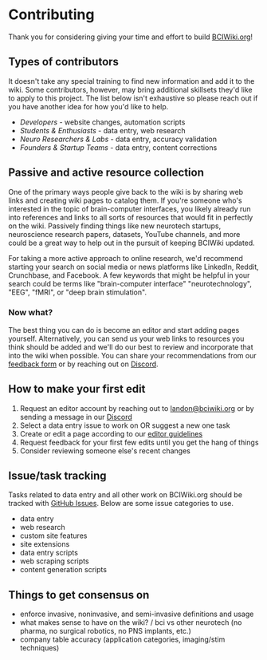 # Contributing
Thank you for considering giving your time and effort to build [BCIWiki.org](https://BCIWiki.org)!

## Types of contributors
It doesn't take any special training to find new information and add it to the wiki. Some contributors, however, may bring additional skillsets they'd like to apply to this project. The list below isn't exhaustive so please reach out if you have another idea for how you'd like to help.
- *Developers* - website changes, automation scripts
- *Students & Enthusiasts* - data entry, web research
- *Neuro Researchers & Labs* - data entry, accuracy validation
- *Founders & Startup Teams* - data entry, content corrections

## Passive and active resource collection
One of the primary ways people give back to the wiki is by sharing web links and creating wiki pages to catalog them. If you're someone who's interested in the topic of brain-computer interfaces, you likely already run into references and links to all sorts of resources that would fit in perfectly on the wiki. Passively finding things like new neurotech startups, neuroscience research papers, datasets, YouTube channels, and more could be a great way to help out in the pursuit of keeping BCIWiki updated.

For taking a more active approach to online research, we'd recommend starting your search on social media or news platforms like LinkedIn, Reddit, Crunchbase, and Facebook. A few keywords that might be helpful in your search could be terms like "brain-computer interface" "neurotechnology", "EEG", "fMRI", or "deep brain stimulation".

### Now what?
The best thing you can do is become an editor and start adding pages yourself.
Alternatively, you can send us your web links to resources you think should be added and we'll do our best to review and incorporate that into the wiki when possible. You can share your recommendations from our [feedback form](https://bciwiki.org/Feedback/) or by reaching out on [Discord](https://discord.gg/3eqKb9bmFy).

## How to make your first edit
1. Request an editor account by reaching out to [landon@bciwiki.org](mailto:landon@bciwiki.org) or by sending a message in our [Discord](https://discord.gg/3eqKb9bmFy)
2. Select a data entry issue to work on OR suggest a new one task
3. Create or edit a page according to our [editor guidelines](https://bciwiki.org/index.php?title=Editor_Guide)
4. Request feedback for your first few edits until you get the hang of things
5. Consider reviewing someone else's recent changes

## Issue/task tracking
Tasks related to data entry and all other work on BCIWiki.org should be tracked with [GitHub Issues](https://github.com/lan-party/BCIWiki/issues). Below are some issue categories to use.
- data entry
- web research
- custom site features
- site extensions
- data entry scripts
- web scraping scripts
- content generation scripts

## Things to get consensus on
- enforce invasive, noninvasive, and semi-invasive definitions and usage
- what makes sense to have on the wiki? / bci vs other neurotech (no pharma, no surgical robotics, no PNS implants, etc.)
- company table accuracy (application categories, imaging/stim techniques)